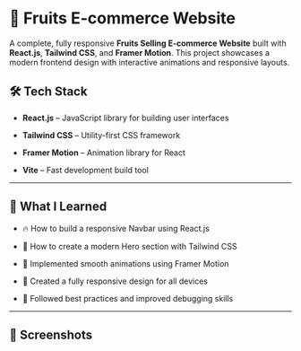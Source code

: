 # 🍉 Fruits E-commerce Website


A complete, fully responsive **Fruits Selling E-commerce Website** built with **React.js**, **Tailwind CSS**, and **Framer Motion**. This project showcases a modern frontend design with interactive animations and responsive layouts.



## 🛠️ Tech Stack

- **React.js** – JavaScript library for building user interfaces
  
- **Tailwind CSS** – Utility-first CSS framework
  
- **Framer Motion** – Animation library for React
    
- **Vite** – Fast development build tool

---

## 🎯 What I Learned

- 🔥 How to build a responsive Navbar using React.js
  
- 🧩 How to create a modern Hero section with Tailwind CSS
  
- 🎨 Implemented smooth animations using Framer Motion
  
- 📱 Created a fully responsive design for all devices
  
- 🧠 Followed best practices and improved debugging skills

---

## 📸 Screenshots

 
